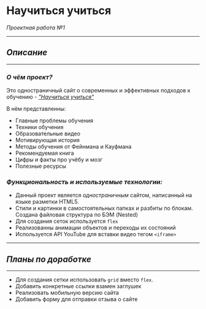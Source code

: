 # **Научиться учиться**
*Проектная работа №1*

---
## *Описание*

---
### ***О чём проект?***

Это одноcтраничный сайт о современных и эффективных подходов к обучению - [*"Научиться учиться"*](https://tinaevnk.github.io/how-to-learn/index.html)

В нём представленны:

* Главные проблемы обучения
* Техники обучения
* Образовательные видео
* Мотивирующая история
* Методы обучения от Фейнмана и Кауфмана
* Рекомендуемая книга
* Цифры и факты про учёбу и мозг
* Полезные ресурсы

### ***Функциональность и используемые технологии:***

* Данный проект является *одностраничным* сайтом, написанный на языке разметки HTML5.
* Стили и картинки в самостоятельных папках и разбиты по блокам. Создана файловая структура по БЭМ (Nested)
* Для создания сеток используется  `flex`
* Реализованны анимации объектов и переходы их состояний
* Используется API YouTube для вставки видео тегом `<iframe>`
---
## *Планы по доработке*

---

- Для создания сетки использовать `grid` вместо `flex`.
- Добавить конкретные ссылки взамен заглушек
- Реализовать мобильную версию сайта
- Добавить форму для отправки отзыва о сайте
